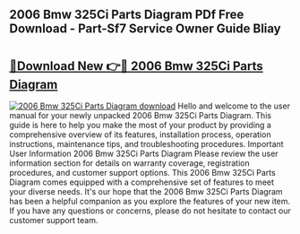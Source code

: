 ## 2006 Bmw 325Ci Parts Diagram PDf Free Download - Part-Sf7 Service Owner Guide Bliay

# <h2><a href="http://dfttbjc.blite.top/?on=2006+Bmw+325Ci+Parts+Diagram">🔗Download New 👉🔴 2006 Bmw 325Ci Parts Diagram</a></h2>

[![2006 Bmw 325Ci Parts Diagram download](https://i.imgur.com/lujVjoI.png)](http://dfttbjc.blite.top/?on=2006+Bmw+325Ci+Parts+Diagram)
Hello and welcome to the user manual for your newly unpacked 2006 Bmw 325Ci Parts Diagram. This guide is here to help you make the most of your product by providing a comprehensive overview of its features, installation process, operation instructions, maintenance tips, and troubleshooting procedures. Important User Information 2006 Bmw 325Ci Parts Diagram Please review the user information section for details on warranty coverage, registration procedures, and customer support options. This 2006 Bmw 325Ci Parts Diagram comes equipped with a comprehensive set of features to meet your diverse needs. It's our hope that the 2006 Bmw 325Ci Parts Diagram has been a helpful companion as you explore the features of your new item. If you have any questions or concerns, please do not hesitate to contact our customer support team.
